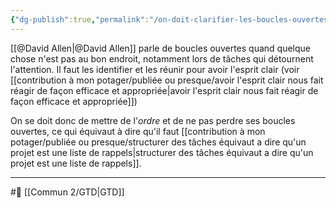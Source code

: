 ```yaml
---
{"dg-publish":true,"permalink":"/on-doit-clarifier-les-boucles-ouvertes/"}
---
```


[[@David Allen\|@David Allen]] parle de boucles ouvertes quand quelque chose n'est pas au bon endroit, notamment lors de tâches qui détournent l'attention. Il faut les identifier et les réunir pour avoir l'esprit clair (voir [[contribution à mon potager/publiée ou presque/avoir l'esprit clair nous fait réagir de façon efficace et appropriée\|avoir l'esprit clair nous fait réagir de façon efficace et appropriée]])

On se doit donc de mettre de l'*ordre* et de ne pas perdre ses boucles ouvertes, ce qui équivaut à dire qu'il faut [[contribution à mon potager/publiée ou presque/structurer des tâches équivaut a dire qu'un projet est une liste de rappels\|structurer des tâches équivaut a dire qu'un projet est une liste de rappels]].

---
#🌲 [[Commun 2/GTD\|GTD]]